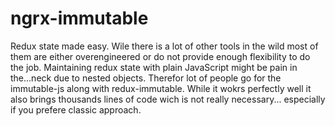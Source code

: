 # ngrx-immutable
Redux state made easy.  Wile there is a lot of other tools in the wild most of them are either overengineered or do not provide enough flexibility to do the job.  Maintaining redux state with plain JavaScript might be pain in the...neck due to nested objects. Therefor lot of people go for the immutable-js along with redux-immutable. While it wokrs perfectly well it also brings thousands lines of code wich is not really necessary... especially if you prefere classic approach.
